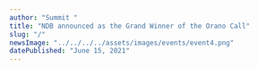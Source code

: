```yaml
---
author: "Summit "
title: "NDB announced as the Grand Winner of the Orano Call"
slug: "/"
newsImage: "../../../../assets/images/events/event4.png"
datePublished: "June 15, 2021"
---
```

